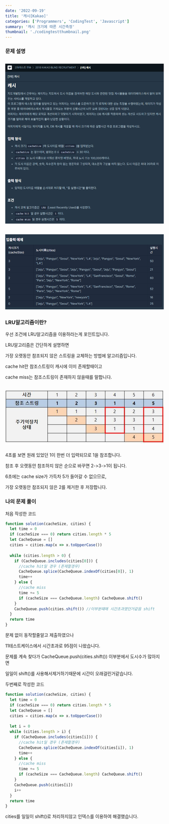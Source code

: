 ```yaml
---
date: '2022-09-19'
title: '캐시[Kakao]'
categories: ['Programmers', 'CodingTest', 'Javascript']
summary: '캐시 크기에 따른 시간측정'
thumbnail: './codingtestthumbnail.png'
---
```


### 문제 설명

## ![file:///C:/Reactblog/LEEBLOG/static/programmers/cache1.PNG](../static/programmers/cache1.PNG)

## ![file:///C:/Reactblog/LEEBLOG/static/programmers/cache2.PNG](../static/programmers/cache2.PNG)

### LRU알고리즘이란?

우선 조건에 LRU알고리즘을 이용하라는게 포인트입니다.

LRU알고리즘은 간단하게 설명하면

가장 오랫동안 참조되지 않은 스트링을 교체하는 방법에 알고리즘입니다.

cache hit란 참조스트링이 캐시에 이미 존재할때이고

cache miss는 참조스트링이 존재하지 않을때를 말합니다.

## ![file:///C:/Reactblog/LEEBLOG/static/programmers/cache3.PNG](../static/programmers/cache3.PNG)

4초를 보면 원래 있었던 1이 한번 더 입력되므로 1을 참조합니다.

참조 후 오랫동안 참조하지 않은 순으로 바꾸면 2->3->1이 됩니다.

6초에는 cache size가 가득차 5가 들어갈 수 없으므로,

가장 오랫동안 참조되지 않은 2를 제거한 후 저장합니다.

### 나의 문제 풀이

처음 작성한 코드

```javascript
function solution(cacheSize, cities) {
  let time = 0
  if (cacheSize === 0) return cities.length * 5
  let CacheQueue = []
  cities = cities.map(x => x.toUpperCase())

  while (cities.length > 0) {
    if (CacheQueue.includes(cities[0])) {
      //cache hit일 경우 (존재할경우)
      CacheQueue.splice(CacheQueue.indexOf(cities[0]), 1)
      time++
    } else {
      //cache miss
      time += 5
      if (cacheSize === CacheQueue.length) CacheQueue.shift()
    }
    CacheQueue.push(cities.shift()) //이부분떄매 시간초과였던거같음 shift
  }
  return time
}
```

문제 없이 동작할줄알고 제출하였으나

11테스트케이스에서 시간초과로 95점이 나왔습니다.

문제를 계속 찾다가 CacheQueue.push(cities.shift()) 이부분에서 도시수가 많아지면

일일이 shift()를 사용해서제거하기때문에 시간이 오래걸린거같습니다.

두번째로 작성한 코드

```javascript
function solution(cacheSize, cities) {
  let time = 0
  if (cacheSize === 0) return cities.length * 5
  let CacheQueue = []
  cities = cities.map(x => x.toUpperCase())

  let i = 0
  while (cities.length > i) {
    if (CacheQueue.includes(cities[i])) {
      //cache hit일 경우 (존재할경우)
      CacheQueue.splice(CacheQueue.indexOf(cities[i]), 1)
      time++
    } else {
      //cache miss
      time += 5
      if (cacheSize === CacheQueue.length) CacheQueue.shift()
    }
    CacheQueue.push(cities[i])
    i++
  }
  return time
}
```

cities를 일일이 shift()로 처리하지않고 인덱스를 이용하여 해결했습니다.
